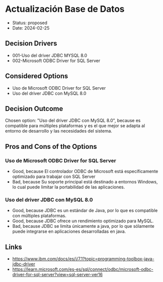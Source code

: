 # Actualización Base de Datos

* Status: proposed
* Date: 2024-02-25

## Decision Drivers

* 001-Uso del driver JDBC MYSQL 8.0
* 002-Microsoft ODBC Driver for SQL Server

## Considered Options

* Uso de Microsoft ODBC Driver for SQL Server
* Uso del driver JDBC con MySQL 8.0

## Decision Outcome

Chosen option: "Uso del driver JDBC con MySQL 8.0", because es compatible para múltiples plataformas y es el que mejor se adapta al entorno de desarrollo y las necesidades del sistema.

## Pros and Cons of the Options

### Uso de Microsoft ODBC Driver for SQL Server

* Good, because El controlador ODBC de Microsoft está específicamente optimizado para trabajar con SQL Server
* Bad, because Su soporte principal está destinado a entornos Windows, lo cual puede limitar la portabilidad de las aplicaciones.

### Uso del driver JDBC con MySQL 8.0

* Good, because JDBC es un estándar de Java, por lo que es compatible con múltiples plataformas.
* Good, because JDBC ofrece un rendimiento optimizado para MySQL.
* Bad, because JDBC se limita únicamente a java, por lo que sólamente puede integrarse en aplicaciones desarrolladas en java.

## Links

* https://www.ibm.com/docs/es/i/7.1?topic=programming-toolbox-java-jdbc-driver
* https://learn.microsoft.com/es-es/sql/connect/odbc/microsoft-odbc-driver-for-sql-server?view=sql-server-ver16
